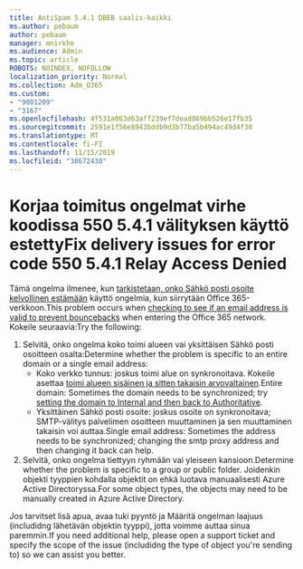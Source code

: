 ```yaml
---
title: AntiSpam 5.4.1 DBEB saalis-kaikki
ms.author: pebaum
author: pebaum
manager: mnirkhe
ms.audience: Admin
ms.topic: article
ROBOTS: NOINDEX, NOFOLLOW
localization_priority: Normal
ms.collection: Adm_O365
ms.custom:
- "9001209"
- "3167"
ms.openlocfilehash: 4f531a063d63aff239ef7dead869bb526e17fb35
ms.sourcegitcommit: 2591e1f56e8943bddb9d3b77ba5b494ac49d4f30
ms.translationtype: MT
ms.contentlocale: fi-FI
ms.lasthandoff: 11/15/2019
ms.locfileid: "38672430"
---
```

# <a name="fix-delivery-issues-for-error-code-550-541-relay-access-denied"></a><span data-ttu-id="71173-102">Korjaa toimitus ongelmat virhe koodissa 550 5.4.1 välityksen käyttö estetty</span><span class="sxs-lookup"><span data-stu-id="71173-102">Fix delivery issues for error code 550 5.4.1 Relay Access Denied</span></span>

<span data-ttu-id="71173-103">Tämä ongelma ilmenee, kun [tarkistetaan, onko Sähkö posti osoite kelvollinen estämään](https://docs.microsoft.com/exchange/mail-flow-best-practices/use-directory-based-edge-blocking) käyttö ongelmia, kun siirrytään Office 365-verkkoon.</span><span class="sxs-lookup"><span data-stu-id="71173-103">This problem occurs when [checking to see if an email address is valid to prevent bouncebacks](https://docs.microsoft.com/exchange/mail-flow-best-practices/use-directory-based-edge-blocking) when entering the Office 365 network.</span></span> <span data-ttu-id="71173-104">Kokeile seuraavia:</span><span class="sxs-lookup"><span data-stu-id="71173-104">Try the following:</span></span>

1. <span data-ttu-id="71173-105">Selvitä, onko ongelma koko toimi alueen vai yksittäisen Sähkö posti osoitteen osalta:</span><span class="sxs-lookup"><span data-stu-id="71173-105">Determine whether the problem is specific to an entire domain or a single email address:</span></span>
    - <span data-ttu-id="71173-106">Koko verkko tunnus: joskus toimi alue on synkronoitava. Kokeile asettaa [toimi alueen sisäinen ja sitten takaisin arvovaltainen](https://docs.microsoft.com/exchange/mail-flow-best-practices/manage-accepted-domains/manage-accepted-domains).</span><span class="sxs-lookup"><span data-stu-id="71173-106">Entire domain: Sometimes the domain needs to be synchronized; try [setting the domain to Internal and then back to Authoritative](https://docs.microsoft.com/exchange/mail-flow-best-practices/manage-accepted-domains/manage-accepted-domains).</span></span>
    - <span data-ttu-id="71173-107">Yksittäinen Sähkö posti osoite: joskus osoite on synkronoitava; SMTP-välitys palvelimen osoitteen muuttaminen ja sen muuttaminen takaisin voi auttaa.</span><span class="sxs-lookup"><span data-stu-id="71173-107">Single email address: Sometimes the address needs to be synchronized; changing the smtp proxy address and then changing it back can help.</span></span>
2. <span data-ttu-id="71173-108">Selvitä, onko ongelma tiettyyn ryhmään vai yleiseen kansioon.</span><span class="sxs-lookup"><span data-stu-id="71173-108">Determine whether the problem is specific to a group or public folder.</span></span> <span data-ttu-id="71173-109">Joidenkin objekti tyyppien kohdalla objektit on ehkä luotava manuaalisesti Azure Active Directoryssa.</span><span class="sxs-lookup"><span data-stu-id="71173-109">For some object types, the objects may need to be manually created in Azure Active Directory.</span></span>

<span data-ttu-id="71173-110">Jos tarvitset lisä apua, avaa tuki pyyntö ja Määritä ongelman laajuus (includidng lähetävän objektin tyyppi), jotta voimme auttaa sinua paremmin.</span><span class="sxs-lookup"><span data-stu-id="71173-110">If you need additional help, please open a support ticket and specify the scope of the issue (includidng the type of object you're sending to) so we can assist you better.</span></span>